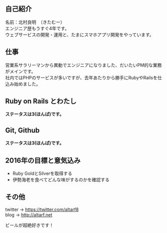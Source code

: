 ## 自己紹介
名前：北村良明　（きたむー）  
エンジニア歴もうすぐ4年です。  
ウェブサービスの開発・運用と、たまにスマホアプリ開発をやっています。  

## 仕事
営業系サラリーマンから異動でエンジニアになりました、だいたいPM的な業務がメインです。  
社内ではPHPのサービスが多いですが、去年あたりから勝手にRubyやRailsを仕込み始めました。  

## Ruby on Rails とわたし
__ステータスは3(ほんば)です。__    

## Git, Github
__ステータスは3(ほんば)です。__  


## 2016年の目標と意気込み
- Ruby GoldとSilverを取得する
- 伊勢海老を食べてどんな味がするのかを確認する

## その他
twitter -> https://twitter.com/altarf8  
blog -> http://altarf.net  
  
ビールが超絶好きです！   
